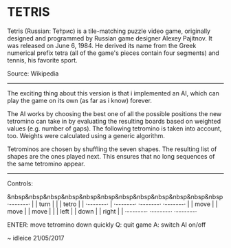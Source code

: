 # TETRIS

Tetris (Russian: Те́трис) is a tile-matching puzzle video game, originally designed and programmed by Russian game designer Alexey Pajitnov. It was released on June 6, 1984. He derived its name from the Greek numerical prefix tetra (all of the game's pieces contain four segments) and tennis, his favorite sport. 

Source: Wikipedia

***

The exciting thing about this version is that i implemented an AI, which can play the game on its own (as far as i know) forever.

The AI works by choosing the best one of all the possible positions the new tetromino can take in by evaluating the resulting boards based on weighted values (e.g. number of gaps). The following tetromino is taken into account, too. Weights were calculated using a generic algorithm.

Tetrominos are chosen by shuffling the seven shapes. The resulting list of shapes are the ones played next. This ensures that no long sequences of the same tetromino appear.

***

Controls:

&nbsp&nbsp&nbsp&nbsp&nbsp&nbsp&nbsp&nbsp&nbsp&nbsp&nbsp&nbsp·-------·
|            | turn  |
|            | tetro |
|            ·-------·
|  ·-------· ·-------· ·-------·
|  | move  | | move  | | move  |
|  | left  | | down  | | right |
|  ·-------· ·-------· ·-------·

ENTER:     move tetromino down quickly
Q:         quit game
A:         switch AI on/off

~ idleice 21/05/2017
